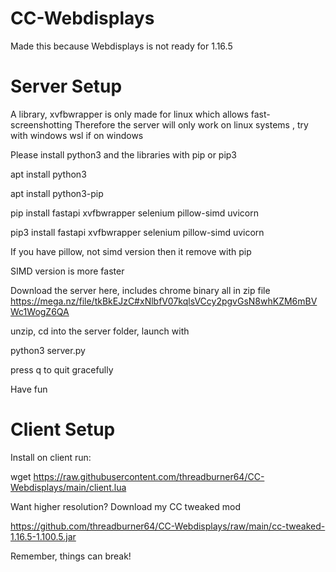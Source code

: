 # CC-Webdisplays

Made this because Webdisplays is not ready for 1.16.5
# Server Setup

A library, xvfbwrapper is only made for linux which allows fast-screenshotting
Therefore the server will only work on linux systems , try with windows wsl if on windows

Please install python3 and the libraries with pip or pip3

apt install python3

apt install python3-pip

pip install fastapi xvfbwrapper selenium pillow-simd uvicorn

pip3 install fastapi xvfbwrapper selenium pillow-simd uvicorn

If you have pillow, not simd version then it remove with pip

SIMD version is more faster 

Download the server here, includes chrome binary all in zip file
https://mega.nz/file/tkBkEJzC#xNlbfV07kqlsVCcy2pgvGsN8whKZM6mBVWc1WogZ6QA

unzip, cd into the server folder, launch with

python3 server.py

press q to quit gracefully

Have fun

# Client Setup

Install on client run:

wget https://raw.githubusercontent.com/threadburner64/CC-Webdisplays/main/client.lua

Want higher resolution?
Download my CC tweaked mod

https://github.com/threadburner64/CC-Webdisplays/raw/main/cc-tweaked-1.16.5-1.100.5.jar

Remember, things can break!
